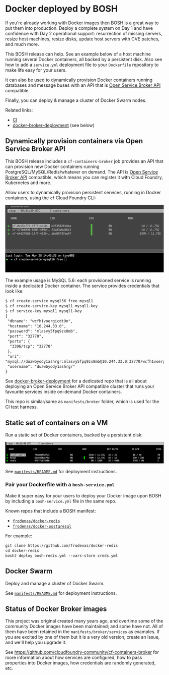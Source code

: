 # Docker deployed by BOSH

If you're already working with Docker images then BOSH is a great way to put them into production. Deploy a complete system on Day 1 and have confidence with Day 2 operational support: resurrection of missing servers, resize host machines, resize disks, update host servers with CVE patches, and much more.

This BOSH release can help. See an example below of a host machine running several Docker containers, all backed by a persistent disk. Also see how to add a `service.yml` deployment file to your `Dockerfile` repository to make life easy for your users.

It can also be used to dynamically provision Docker containers running databases and message buses with an API that is [Open Service Broker API](https://www.openservicebrokerapi.org/) compatible.

Finally, you can deploy & manage a cluster of Docker Swarm nodes.

Related links:

* [CI](https://ci.starkandwayne.com/teams/main/pipelines/docker-boshrelease)
* [docker-broker-deployment](https://github.com/cloudfoundry-community/docker-broker-deployment) (see below)

## Dynamically provision containers via Open Service Broker API

This BOSH release includes a `cf-containers-broker` job provides an API that can provision new Docker containers running PostgreSQL/MySQL/Redis/whatever on demand. The API is [Open Service Broker API](https://www.openservicebrokerapi.org/) compatible, which means you can register it with Cloud Foundry, Kubernetes and more.

Allow users to dynamically provision persistent services, running in Docker containers, using the `cf` Cloud Foundry CLI:

![cf-create-service-ctop](manifests/broker/cf-create-service-ctop.gif)

The example usage is MySQL 5.6: each provisioned service is running inside a dedicated Docker container. The service provides credentials that look like:

```
$ cf create-service mysql56 free mysql1
$ cf create-service-key mysql1 mysql1-key
$ cf service-key mysql1 mysql1-key
{
 "dbname": "wcfh1voergicdt9n",
 "hostname": "10.244.33.0",
 "password": "mlasvy5fpq9zx8mb",
 "port": "32770",
 "ports": {
  "3306/tcp": "32770"
 },
 "uri": "mysql://duawbyody1ashrgr:mlasvy5fpq9zx8mb@10.244.33.0:32770/wcfh1voergicdt9n",
 "username": "duawbyody1ashrgr"
}
```

See [docker-broker-deployment](https://github.com/cloudfoundry-community/docker-broker-deployment) for a dedicated repo that is all about deploying an Open Service Broker API compatible cluster that runs your favourite services inside on-demand Docker containers.

This repo is similar/same as `manifests/broker` folder, which is used for the CI test harness.

## Static set of containers on a VM

Run a static set of Docker containers, backed by a persistent disk:

![ctop-example](manifests/containers/ctop-example.png)

See [`manifests/README.md`](manifests/README.md) for deployment instructions.

### Pair your Dockerfile with a `bosh-service.yml`

Make it super easy for your users to deploy your Docker image upon BOSH by including a `bosh-service.yml` file in the same repo.

Known repos that include a BOSH manifest:

* [`frodenas/docker-redis`](https://github.com/frodenas/docker-redis#deploy-the-image-with-bosh)
* [`frodenas/docker-postgresql`](https://github.com/frodenas/docker-postgresql#deploy-the-image-with-bosh)

For example:

```
git clone https://github.com/frodenas/docker-redis
cd docker-redis
bosh2 deploy bosh-redis.yml --vars-store creds.yml
```

## Docker Swarm

Deploy and manage a cluster of Docker Swarm.

See [`manifests/README.md`](manifests/README.md) for deployment instructions.

## Status of Docker Broker images

This project was original created many years ago, and overtime some of the community Docker images have been maintained; and some have not. All of them have been retained in the `manifests/broker/services` as examples. If you are excited by one of them but it is a very old version, create an Issue, and we'll help you upgrade it.

See https://github.com/cloudfoundry-community/cf-containers-broker for more information about how services are configured, how to pass properties into Docker images, how credentials are randomly generated, etc.
